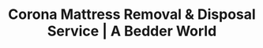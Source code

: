 ---
layout: location.njk
title: "Corona Mattress Removal & Disposal Service | A Bedder World"
description: "Professional mattress removal in Corona, California. Next-day pickup  Licensed disposal with environmental compliance. Serving all Corona neighborhoods."
permalink: "/mattress-removal/california/corona/"
city: "Corona"
state: "California"
stateSlug: "california"
tier: 2
coordinates:
  lat: 36.3
  lng: -115.085
pricing:
  - pieces: 1
    price: "$125"
    popular: false
  - pieces: 2
    price: "$155"
    popular: true
  - pieces: 3
    price: "$180"
    popular: false
pageContent:
  heroDescription: "Professional mattress removal serving Corona's 12+ neighborhoods. Next-day service  Licensed disposal with full California compliance and environmental responsibility."
  aboutService: "Corona's premier mattress removal service combines local expertise with environmental responsibility. Our team understands Northwestern Riverside County foothills, edge of Santa Ana Mountains, providing professional service across 12 neighborhoods. We work with Mattress Recycling Council facilities to ensure responsible disposal while meeting all California mattress recycling program mandatory for retailers, Bye Bye Mattress program available statewide requirements."
  serviceAreasIntro: "We provide comprehensive mattress pickup services throughout Corona, serving all major neighborhoods:"
  regulationsCompliance: "Our service ensures full compliance with California mattress recycling program mandatory for retailers, Bye Bye Mattress program available statewide. We coordinate with WM (Waste Management) and handle all required documentation. $1,000 fine for illegal dumping in California - we ensure proper disposal to avoid penalties."
  environmentalImpact: "Every mattress we collect supports environmental sustainability programs through partnerships with certified facilities. We work with Mattress Recycling Council facilities and CalRecycle certified processors and Local Bye Bye Mattress collection sites to divert materials from landfills and support California's environmental goals."
  howItWorksScheduling: "Next-day appointments available throughout Corona. We coordinate with local requirements and accommodate Growing population increasing waste volumes."
  howItWorksService: "Our experienced team handles Corona's logistics, including Growing population increasing waste volumes and Hot summer climate requiring proper storage. We serve all neighborhoods from Downtown District to North Main Street District."
  howItWorksDisposal: "Mattresses are transported to certified facilities with full California mattress recycling program mandatory for retailers, Bye Bye Mattress program available statewide documentation and compliance."
  sidebarStats:
    mattressesRemoved: "986"
neighborhoods: [
  {
    "name": "Downtown District",
    "zipCodes": [
      "92879",
      "92882"
    ]
  },
  {
    "name": "North Main Street District",
    "zipCodes": [
      "92882"
    ]
  },
  {
    "name": "Historic South Main Street Palms District",
    "zipCodes": [
      "92879"
    ]
  },
  {
    "name": "Coronita",
    "zipCodes": [
      "92878"
    ]
  },
  {
    "name": "El Cerrito",
    "zipCodes": [
      "92881"
    ]
  },
  {
    "name": "Home Gardens",
    "zipCodes": [
      "92879"
    ]
  },
  {
    "name": "Temescal Valley",
    "zipCodes": [
      "92883"
    ]
  },
  {
    "name": "Glen Eden",
    "zipCodes": [
      "92883"
    ]
  },
  {
    "name": "Glen Ivy",
    "zipCodes": [
      "92883"
    ]
  },
  {
    "name": "Sycamore Creek",
    "zipCodes": [
      "92883"
    ]
  },
  {
    "name": "Terramor",
    "zipCodes": [
      "92883"
    ]
  },
  {
    "name": "Trilogy",
    "zipCodes": [
      "92883"
    ]
  }
]
zipCodes: [
  "92878",
  "92879",
  "92881",
  "92882",
  "92883"
]
nearbyCities: [
  {
    "name": "Los Angeles",
    "slug": "los-angeles",
    "distance": 100,
    "isSuburb": false
  },
  {
    "name": "San Diego",
    "slug": "san-diego",
    "distance": 120,
    "isSuburb": false
  },
  {
    "name": "Sacramento",
    "slug": "sacramento",
    "distance": 200,
    "isSuburb": false
  }
]
reviews:
  count: 130
  featured: [
  {
    "name": "Sarah M.",
    "rating": 5,
    "text": "Excellent service in Downtown District. Team was professional and handled our Single-family homes perfectly. Great pricing and no hidden fees."
  },
  {
    "name": "Mike R.",
    "rating": 5,
    "text": "Quick pickup in North Main Street District. They understood our local Growing population increasing waste volumes and worked around it seamlessly. Highly recommended."
  },
  {
    "name": "Jennifer L.",
    "rating": 5,
    "text": "Professional mattress removal service in Corona. Team was courteous and efficient. Great to see proper environmental programs compliance."
  }
]
faqs: [
  {
    "question": "How quickly can you remove mattresses in Corona?",
    "answer": "We provide next-day mattress removal throughout Corona, including Downtown District and North Main Street District. Call 720-263-6094 or book online."
  },
  {
    "question": "What areas of Corona do you serve?",
    "answer": "We serve all 12 neighborhoods including Downtown District, North Main Street District, Historic South Main Street Palms District. Complete coverage across Corona."
  },
  {
    "question": "How much does mattress removal cost in Corona?",
    "answer": "Pricing starts at $125 for one mattress, $155 for two pieces, and $180 for three items. This covers pickup, transportation, and proper disposal."
  },
  {
    "question": "Are you compliant with Corona disposal regulations?",
    "answer": "Yes, we maintain full compliance with California mattress recycling program mandatory for retailers, Bye Bye Mattress program available statewide and coordinate with WM (Waste Management) for proper processing."
  },
  {
    "question": "What mattress types do you remove in Corona?",
    "answer": "We remove all mattress types including memory foam, innerspring, hybrid, and specialty sizes from Single-family homes, Condominiums, Townhouses, Multi-family units."
  },
  {
    "question": "How environmentally responsible is your service?",
    "answer": "We support environmental programs through partnerships with Mattress Recycling Council facilities, ensuring materials are recycled rather than landfilled."
  }
]
---